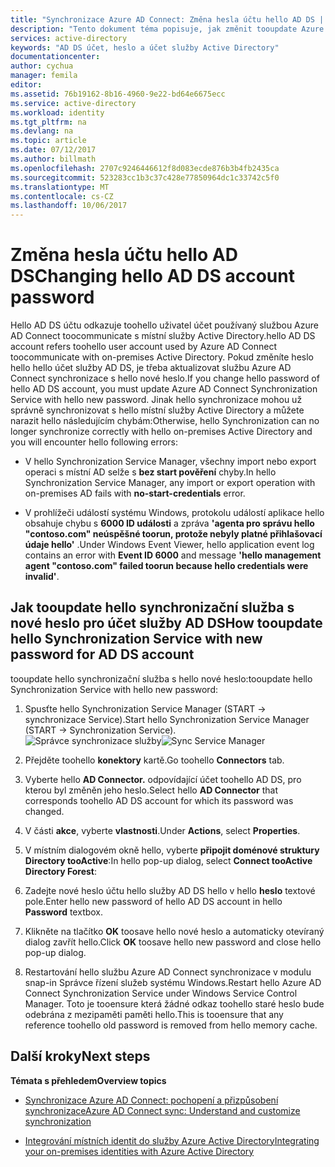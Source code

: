 ```yaml
---
title: "Synchronizace Azure AD Connect: Změna hesla účtu hello AD DS | Microsoft Docs"
description: "Tento dokument téma popisuje, jak změnit tooupdate Azure AD Connect po hello heslo účtu hello služby AD DS."
services: active-directory
keywords: "AD DS účet, heslo a účet služby Active Directory"
documentationcenter: 
author: cychua
manager: femila
editor: 
ms.assetid: 76b19162-8b16-4960-9e22-bd64e6675ecc
ms.service: active-directory
ms.workload: identity
ms.tgt_pltfrm: na
ms.devlang: na
ms.topic: article
ms.date: 07/12/2017
ms.author: billmath
ms.openlocfilehash: 2707c9246446612f8d083ecde876b3b4fb2435ca
ms.sourcegitcommit: 523283cc1b3c37c428e77850964dc1c33742c5f0
ms.translationtype: MT
ms.contentlocale: cs-CZ
ms.lasthandoff: 10/06/2017
---
```

# <a name="changing-hello-ad-ds-account-password"></a><span data-ttu-id="1e349-104">Změna hesla účtu hello AD DS</span><span class="sxs-lookup"><span data-stu-id="1e349-104">Changing hello AD DS account password</span></span>
<span data-ttu-id="1e349-105">Hello AD DS účtu odkazuje toohello uživatel účet používaný službou Azure AD Connect toocommunicate s místní služby Active Directory.</span><span class="sxs-lookup"><span data-stu-id="1e349-105">hello AD DS account refers toohello user account used by Azure AD Connect toocommunicate with on-premises Active Directory.</span></span> <span data-ttu-id="1e349-106">Pokud změníte heslo hello hello účet služby AD DS, je třeba aktualizovat službu Azure AD Connect synchronizace s hello nové heslo.</span><span class="sxs-lookup"><span data-stu-id="1e349-106">If you change hello password of hello AD DS account, you must update Azure AD Connect Synchronization Service with hello new password.</span></span> <span data-ttu-id="1e349-107">Jinak hello synchronizace mohou už správně synchronizovat s hello místní služby Active Directory a můžete narazit hello následujícím chybám:</span><span class="sxs-lookup"><span data-stu-id="1e349-107">Otherwise, hello Synchronization can no longer synchronize correctly with hello on-premises Active Directory and you will encounter hello following errors:</span></span>

* <span data-ttu-id="1e349-108">V hello Synchronization Service Manager, všechny import nebo export operaci s místní AD selže s **bez start pověření** chyby.</span><span class="sxs-lookup"><span data-stu-id="1e349-108">In hello Synchronization Service Manager, any import or export operation with on-premises AD fails with **no-start-credentials** error.</span></span>

* <span data-ttu-id="1e349-109">V prohlížeči událostí systému Windows, protokolu událostí aplikace hello obsahuje chybu s **6000 ID události** a zpráva **'agenta pro správu hello "contoso.com" neúspěšné toorun, protože nebyly platné přihlašovací údaje hello'** .</span><span class="sxs-lookup"><span data-stu-id="1e349-109">Under Windows Event Viewer, hello application event log contains an error with **Event ID 6000** and message **'hello management agent "contoso.com" failed toorun because hello credentials were invalid'**.</span></span>


## <a name="how-tooupdate-hello-synchronization-service-with-new-password-for-ad-ds-account"></a><span data-ttu-id="1e349-110">Jak tooupdate hello synchronizační služba s nové heslo pro účet služby AD DS</span><span class="sxs-lookup"><span data-stu-id="1e349-110">How tooupdate hello Synchronization Service with new password for AD DS account</span></span>
<span data-ttu-id="1e349-111">tooupdate hello synchronizační služba s hello nové heslo:</span><span class="sxs-lookup"><span data-stu-id="1e349-111">tooupdate hello Synchronization Service with hello new password:</span></span>

1. <span data-ttu-id="1e349-112">Spusťte hello Synchronization Service Manager (START → synchronizace Service).</span><span class="sxs-lookup"><span data-stu-id="1e349-112">Start hello Synchronization Service Manager (START → Synchronization Service).</span></span>
</br><span data-ttu-id="1e349-113">![Správce synchronizace služby](./media/active-directory-aadconnectsync-service-manager-ui/startmenu.png)</span><span class="sxs-lookup"><span data-stu-id="1e349-113">![Sync Service Manager](./media/active-directory-aadconnectsync-service-manager-ui/startmenu.png)</span></span>  

2. <span data-ttu-id="1e349-114">Přejděte toohello **konektory** kartě.</span><span class="sxs-lookup"><span data-stu-id="1e349-114">Go toohello **Connectors** tab.</span></span>

3. <span data-ttu-id="1e349-115">Vyberte hello **AD Connector.** odpovídající účet toohello AD DS, pro kterou byl změněn jeho heslo.</span><span class="sxs-lookup"><span data-stu-id="1e349-115">Select hello **AD Connector** that corresponds toohello AD DS account for which its password was changed.</span></span>

4. <span data-ttu-id="1e349-116">V části **akce**, vyberte **vlastnosti**.</span><span class="sxs-lookup"><span data-stu-id="1e349-116">Under **Actions**, select **Properties**.</span></span>

5. <span data-ttu-id="1e349-117">V místním dialogovém okně hello, vyberte **připojit doménové struktury Directory tooActive**:</span><span class="sxs-lookup"><span data-stu-id="1e349-117">In hello pop-up dialog, select **Connect tooActive Directory Forest**:</span></span>

6. <span data-ttu-id="1e349-118">Zadejte nové heslo účtu hello služby AD DS hello v hello **heslo** textové pole.</span><span class="sxs-lookup"><span data-stu-id="1e349-118">Enter hello new password of hello AD DS account in hello **Password** textbox.</span></span>

7. <span data-ttu-id="1e349-119">Klikněte na tlačítko **OK** toosave hello nové heslo a automaticky otevíraný dialog zavřít hello.</span><span class="sxs-lookup"><span data-stu-id="1e349-119">Click **OK** toosave hello new password and close hello pop-up dialog.</span></span>

8. <span data-ttu-id="1e349-120">Restartování hello službu Azure AD Connect synchronizace v modulu snap-in Správce řízení služeb systému Windows.</span><span class="sxs-lookup"><span data-stu-id="1e349-120">Restart hello Azure AD Connect Synchronization Service under Windows Service Control Manager.</span></span> <span data-ttu-id="1e349-121">Toto je tooensure která žádné odkaz toohello staré heslo bude odebrána z mezipaměti paměti hello.</span><span class="sxs-lookup"><span data-stu-id="1e349-121">This is tooensure that any reference toohello old password is removed from hello memory cache.</span></span>

## <a name="next-steps"></a><span data-ttu-id="1e349-122">Další kroky</span><span class="sxs-lookup"><span data-stu-id="1e349-122">Next steps</span></span>
<span data-ttu-id="1e349-123">**Témata s přehledem**</span><span class="sxs-lookup"><span data-stu-id="1e349-123">**Overview topics**</span></span>

* [<span data-ttu-id="1e349-124">Synchronizace Azure AD Connect: pochopení a přizpůsobení synchronizace</span><span class="sxs-lookup"><span data-stu-id="1e349-124">Azure AD Connect sync: Understand and customize synchronization</span></span>](active-directory-aadconnectsync-whatis.md)

* [<span data-ttu-id="1e349-125">Integrování místních identit do služby Azure Active Directory</span><span class="sxs-lookup"><span data-stu-id="1e349-125">Integrating your on-premises identities with Azure Active Directory</span></span>](active-directory-aadconnect.md)
